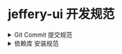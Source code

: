 # jeffery-ui 开发规范

<details>

<summary>Git Commit 提交规范</summary>

每次提交commit message 都必须按照以下格式提交，且不得超过72个字符（避免自动换行影响美观）

```text
<type>(<scope>): <subject>
```

`type` 用来说明 commit 的类别，只允许使用下面7种标识

```text
- feat：新功能（feature）
- fix：修补bug
- docs：文档（documentation）
- style： 格式（不影响代码运行的变动）
- refactor：重构（即不是新增功能，也不是修改bug的代码变动）
- test：增加测试
- chore：构建过程或辅助工具的变动
```

如果 `type` 是 `feat` 或 `fix`，则该 commit 必须要在记录 changelog（更新日志）中，其他情况由你决定

`scope` 用于说明 commit 影响的范围，比如数据层、控制层、视图层等等，一般情况下可以不写，如需要可以注明

`subject` 是 commit 目的的简短描述，不得超过50个字符

```text
- 尽量使用英文书写，不会的单词先翻译
- 以动词开头，使用第一人称现在时，比如change，而不是changed或changes
- 第一个字母小写
- 结尾不加句号（.）
```
</details>

<details>

<summary>依赖库 安装规范</summary>

为了维护 `yarn.lock` 文件进行版本锁定，所以**新增依赖**只能使用 `yarn` 进行安装，若没有该工具，使用如下命令安装

```shell
npm install -g yarn
```

**安装依赖**也尽量使用 `yarn`，也可以使用 `npm` 或 `cnpm`
</details>